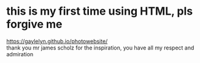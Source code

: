 # this is my first time using HTML, pls forgive me
https://gaylelyn.github.io/photowebsite/<br>
thank you mr james scholz for the inspiration, you have all my respect and admiration